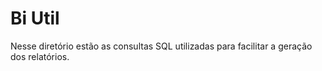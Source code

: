 # Bi Util

Nesse diretório estão as consultas SQL utilizadas para facilitar a geração dos relatórios.
